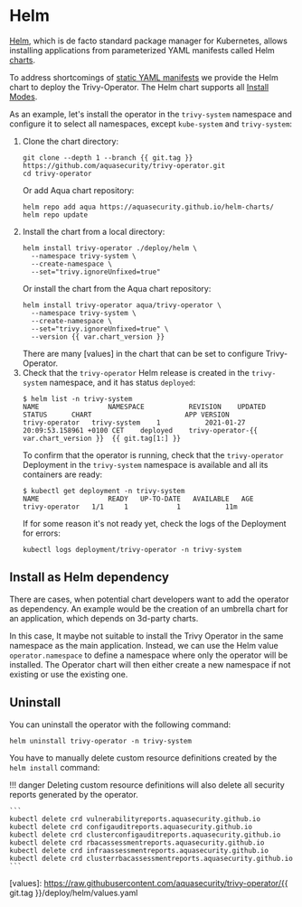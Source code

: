 # Helm

[Helm], which is de facto standard package manager for Kubernetes, allows installing applications from parameterized
YAML manifests called Helm [charts].

To address shortcomings of [static YAML manifests](./kubectl.md) we provide the Helm chart to deploy the Trivy-Operator.
The Helm chart supports all [Install Modes](./configuration.md#install-modes).

As an example, let's install the operator in the `trivy-system` namespace and configure it to select all namespaces,
except `kube-system` and `trivy-system`:

1. Clone the chart directory:
   ```
   git clone --depth 1 --branch {{ git.tag }} https://github.com/aquasecurity/trivy-operator.git
   cd trivy-operator
   ```
   Or add Aqua chart repository:
   ```
   helm repo add aqua https://aquasecurity.github.io/helm-charts/
   helm repo update
   ```
2. Install the chart from a local directory:
   ```
   helm install trivy-operator ./deploy/helm \
     --namespace trivy-system \
     --create-namespace \
     --set="trivy.ignoreUnfixed=true"
   ```
   Or install the chart from the Aqua chart repository:
   ```
   helm install trivy-operator aqua/trivy-operator \
     --namespace trivy-system \
     --create-namespace \
     --set="trivy.ignoreUnfixed=true" \
     --version {{ var.chart_version }}
   ```
   There are many [values] in the chart that can be set to configure Trivy-Operator.
3. Check that the `trivy-operator` Helm release is created in the `trivy-system` namespace, and it has status
   `deployed`:
   ```console
   $ helm list -n trivy-system
   NAME              	NAMESPACE         	REVISION	UPDATED                             	STATUS  	CHART                   	APP VERSION
   trivy-operator	trivy-system	1       	2021-01-27 20:09:53.158961 +0100 CET	deployed	trivy-operator-{{ var.chart_version }}	{{ git.tag[1:] }}
   ```
   To confirm that the operator is running, check that the `trivy-operator` Deployment in the `trivy-system`
   namespace is available and all its containers are ready:
   ```console
   $ kubectl get deployment -n trivy-system
   NAME                 READY   UP-TO-DATE   AVAILABLE   AGE
   trivy-operator   1/1     1            1           11m
   ```
   If for some reason it's not ready yet, check the logs of the Deployment for errors:
   ```
   kubectl logs deployment/trivy-operator -n trivy-system
   ```

## Install as Helm dependency

There are cases, when potential chart developers want to add the operator as dependency. An example would be the creation of an umbrella chart for an application, which depends on 3d-party charts.

In this case, It maybe not suitable to install the Trivy Operator in the same namespace as the main application. Instead, we can use the Helm value `operator.namespace` to define a namespace where only the operator will be installed. The Operator chart will then either create a new namespace if not existing or use the existing one.

## Uninstall

You can uninstall the operator with the following command:

```
helm uninstall trivy-operator -n trivy-system
```

You have to manually delete custom resource definitions created by the `helm install` command:

!!! danger
    Deleting custom resource definitions will also delete all security reports generated by the operator.

    ```
    kubectl delete crd vulnerabilityreports.aquasecurity.github.io
    kubectl delete crd configauditreports.aquasecurity.github.io
    kubectl delete crd clusterconfigauditreports.aquasecurity.github.io
    kubectl delete crd rbacassessmentreports.aquasecurity.github.io
    kubectl delete crd infraassessmentreports.aquasecurity.github.io
    kubectl delete crd clusterrbacassessmentreports.aquasecurity.github.io
    ```

[Helm]: https://helm.sh/
[charts]: https://helm.sh/docs/topics/charts/
[values]: https://raw.githubusercontent.com/aquasecurity/trivy-operator/{{ git.tag }}/deploy/helm/values.yaml
